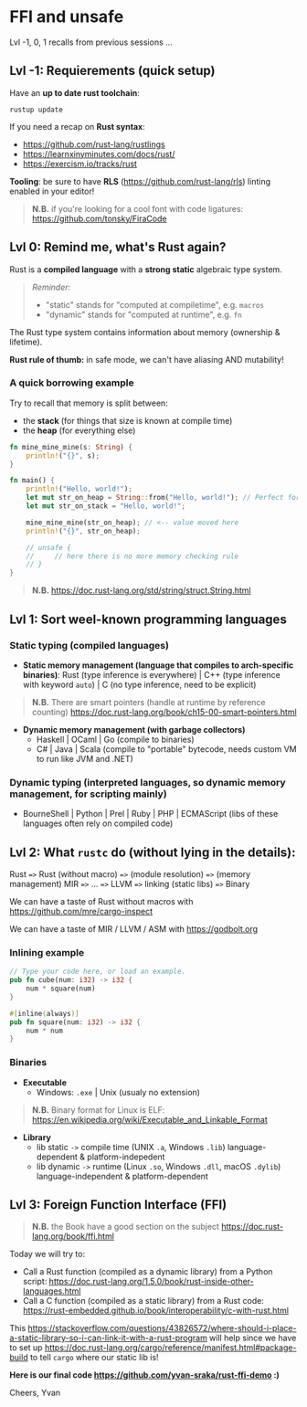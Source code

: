 # FFI and unsafe

<!-- Hello everyone, -->

Lvl -1, 0, 1 recalls from previous sessions ...

## Lvl -1: Requierements (quick setup)

Have an **up to date rust toolchain**:

```
rustup update
```

If you need a recap on **Rust syntax**:

- <https://github.com/rust-lang/rustlings>
- <https://learnxinyminutes.com/docs/rust/>
- <https://exercism.io/tracks/rust>


**Tooling**: be sure to have **RLS** (<https://github.com/rust-lang/rls>) linting enabled in your editor!

> **N.B.** if you're looking for a cool font with code ligatures: 
<https://github.com/tonsky/FiraCode>


## Lvl 0: Remind me, what's Rust again?

Rust is a **compiled language** with a **strong static** algebraic type system.

> _Reminder:_
>
> - "static" stands for "computed at compiletime", e.g. `macros`
> - "dynamic" stands for "computed at runtime", e.g. `fn`


The Rust type system contains information about memory (ownership & lifetime).

**Rust rule of thumb:** in safe mode, we can't have aliasing AND mutability!

### A quick borrowing example

Try to recall that memory is split between:

- the **stack** (for things that size is known at compile time)
- the **heap** (for everything else)

```rust
fn mine_mine_mine(s: String) {
    println!("{}", s);
}

fn main() {
    println!("Hello, world!");
    let mut str_on_heap = String::from("Hello, world!"); // Perfect for IO
    let mut str_on_stack = "Hello, world!";

    mine_mine_mine(str_on_heap); // <-- value moved here
    println!("{}", str_on_heap);

    // unsafe {
    //     // here there is no more memory checking rule
    // }
}
```

> **N.B.** <https://doc.rust-lang.org/std/string/struct.String.html>

## Lvl 1: Sort weel-known programming languages

### Static typing (compiled languages)

- **Static memory management (language that compiles to arch-specific binaries)**:
  Rust (type inference is everywhere) | C++ (type inference with keyword `auto`) | C (no type inference, need to be explicit)

> **N.B.** There are smart pointers (handle at runtime by reference counting) <https://doc.rust-lang.org/book/ch15-00-smart-pointers.html>

- **Dynamic memory management (with garbage collectors)**
  * Haskell | OCaml | Go (compile to binaries)
  * C# | Java | Scala (compile to "portable" bytecode, needs custom VM to run like JVM and .NET)

### Dynamic typing (interpreted languages, so dynamic memory management, for scripting mainly)

- BourneShell | Python | Prel | Ruby | PHP | ECMAScript (libs of these languages often rely on compiled code)


## Lvl 2: What `rustc` do (without lying in the details):

Rust `=>` Rust (without macro) `=>` (module resolution) `=>` (memory management) MIR `=>` ... `=>` LLVM `=>` linking (static libs) `=>` Binary

We can have a taste of Rust without macros with <https://github.com/mre/cargo-inspect>

We can have a taste of MIR / LLVM / ASM with <https://godbolt.org>

### Inlining example

```rust
// Type your code here, or load an example.
pub fn cube(num: i32) -> i32 {
    num * square(num)
}

#[inline(always)]
pub fn square(num: i32) -> i32 {
    num * num
}
```

### Binaries

- **Executable**
  * Windows: `.exe` | Unix (usualy no extension)

> **N.B.** Binary format for Linux is ELF: <https://en.wikipedia.org/wiki/Executable_and_Linkable_Format>

- **Library**
  * lib static `->` compile time (UNIX `.a`, Windows `.lib`)
      language-dependent & platform-indepedent
  * lib dynamic `->` runtime (Linux `.so`, Windows `.dll`, macOS `.dylib`)
      language-independent & platform-dependent

## Lvl 3: Foreign Function Interface (FFI)

> **N.B.** the Book have a good section on the subject <https://doc.rust-lang.org/book/ffi.html>

Today we will try to:

- Call a Rust function (compiled as a dynamic library) from a Python script: <https://doc.rust-lang.org/1.5.0/book/rust-inside-other-languages.html>
- Call a C function (compiled as a static library) from a Rust code: <https://rust-embedded.github.io/book/interoperability/c-with-rust.html>

This <https://stackoverflow.com/questions/43826572/where-should-i-place-a-static-library-so-i-can-link-it-with-a-rust-program> will help since we have to set up <https://doc.rust-lang.org/cargo/reference/manifest.html#package-build> to tell `cargo` where our static lib is!

**Here is our final code <https://github.com/yvan-sraka/rust-ffi-demo> :)**

Cheers, Yvan